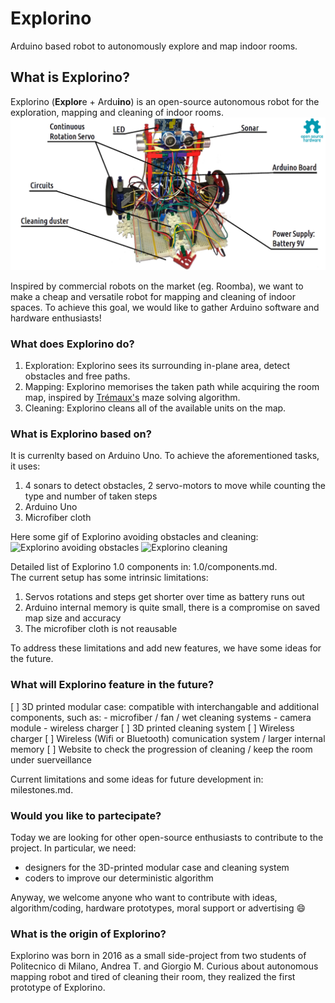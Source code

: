 # Explorino
Arduino based robot to autonomously explore and map indoor rooms.

## What is Explorino?
  Explorino (**Explor**e + Ardu**ino**) is an open-source autonomous robot for the exploration, mapping and cleaning of indoor rooms. 
  ![First Prototype Explorino](1.0/img/explorino_1.png "First Prototype Explorino")
  
  Inspired by commercial robots on the market (eg. Roomba), we want to make a cheap and versatile robot for mapping and cleaning of indoor spaces. 
  To achieve this goal, we would like to gather Arduino software and hardware enthusiasts!

### What does Explorino do?
  1. Exploration: Explorino sees its surrounding in-plane area, detect obstacles and free paths. 
  2. Mapping: Explorino memorises the taken path while acquiring the room map, inspired by [Trémaux's](https://en.wikipedia.org/wiki/Maze_solving_algorithm#Tr%C3%A9maux's_algorithm) maze solving algorithm.
  3. Cleaning: Explorino cleans all of the available units on the map.
  
 ### What is Explorino based on?
It is currenlty based on Arduino Uno. To achieve the aforementioned tasks, it uses:
  1. 4 sonars to detect obstacles, 2 servo-motors to move while counting the type and number of taken steps 
  2. Arduino Uno
  3. Microfiber cloth
  
Here some gif of Explorino avoiding obstacles and cleaning:
![Explorino avoiding obstacles](1.0/img/avoid_obstacle.gif "Explorino avoiding obstacles")
![Explorino cleaning](1.0/img/cleaning.gif	"Explorino cleaning")

 Detailed list of Explorino 1.0 components in: 1.0/components.md.  
 The current setup has some intrinsic limitations:
 1. Servos rotations and steps get shorter over time as battery runs out
 2. Arduino internal memory is quite small, there is a compromise on saved map size and accuracy  
 3. The microfiber cloth is not reausable 

 To address these limitations and add new features, we have some ideas for the future.
 
### What will Explorino feature in the future?
  [ ] 3D printed modular case: compatible with interchangable and additional components, such as:
      - microfiber / fan / wet cleaning systems
      - camera module
      - wireless charger
  [ ] 3D printed cleaning system 
  [ ] Wireless charger
  [ ] Wireless (Wifi or Bluetooth) comunication system / larger internal memory
  [ ] Website to check the progression of cleaning / keep the room under suerveillance

 Current limitations and some ideas for future development in: milestones.md.

### Would you like to partecipate?
Today we are looking for other open-source enthusiasts to contribute to the project. 
In particular, we need:
* designers for the 3D-printed modular case and cleaning system 
* coders to improve our deterministic algorithm

Anyway, we welcome anyone who want to contribute with ideas, algorithm/coding, hardware prototypes, moral support or advertising
:smile:

### What is the origin of Explorino?
Explorino was born in 2016 as a small side-project from two students of Politecnico di Milano, Andrea T. and Giorgio M. 
Curious about autonomous mapping robot and tired of cleaning their room, they realized the first prototype of Explorino.



